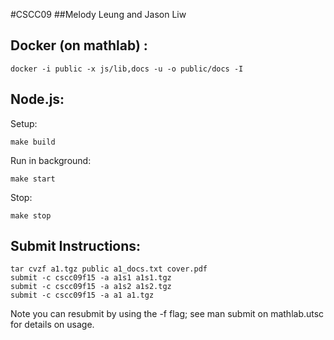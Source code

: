 #CSCC09
##Melody Leung and Jason Liw

Docker (on mathlab) :
---------------------
```
docker -i public -x js/lib,docs -u -o public/docs -I
```

Node.js:
-------
Setup:
```
make build
```

Run in background:
```
make start
```

Stop:
```
make stop
```

Submit Instructions:
-------------------

```
tar cvzf a1.tgz public a1_docs.txt cover.pdf
submit -c cscc09f15 -a a1s1 a1s1.tgz
submit -c cscc09f15 -a a1s2 a1s2.tgz
submit -c cscc09f15 -a a1 a1.tgz
```
Note you can resubmit by using the -f flag; see man submit on mathlab.utsc for details on usage.


